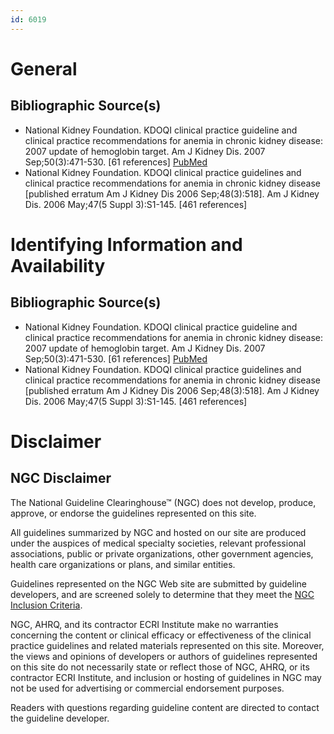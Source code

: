 ```yaml
---
id: 6019
---
```


# General

## Bibliographic Source(s)

- National Kidney Foundation. KDOQI clinical practice guideline and clinical practice recommendations for anemia in chronic kidney disease: 2007 update of hemoglobin target. Am J Kidney Dis. 2007 Sep;50(3):471-530. [61 references] [ PubMed ](http://www.ncbi.nlm.nih.gov/entrez/query.fcgi?cmd=Retrieve&db=pubmed&dopt=Abstract&list_uids=17720528)
- National Kidney Foundation. KDOQI clinical practice guidelines and clinical practice recommendations for anemia in chronic kidney disease [published erratum Am J Kidney Dis 2006 Sep;48(3):518]. Am J Kidney Dis. 2006 May;47(5 Suppl 3):S1-145. [461 references]

# Identifying Information and Availability

## Bibliographic Source(s)

- National Kidney Foundation. KDOQI clinical practice guideline and clinical practice recommendations for anemia in chronic kidney disease: 2007 update of hemoglobin target. Am J Kidney Dis. 2007 Sep;50(3):471-530. [61 references] [ PubMed ](http://www.ncbi.nlm.nih.gov/entrez/query.fcgi?cmd=Retrieve&db=pubmed&dopt=Abstract&list_uids=17720528)
- National Kidney Foundation. KDOQI clinical practice guidelines and clinical practice recommendations for anemia in chronic kidney disease [published erratum Am J Kidney Dis 2006 Sep;48(3):518]. Am J Kidney Dis. 2006 May;47(5 Suppl 3):S1-145. [461 references]

# Disclaimer

## NGC Disclaimer

The National Guideline Clearinghouse™ (NGC) does not develop, produce, approve, or endorse the guidelines represented on this site.

All guidelines summarized by NGC and hosted on our site are produced under the auspices of medical specialty societies, relevant professional associations, public or private organizations, other government agencies, health care organizations or plans, and similar entities.

Guidelines represented on the NGC Web site are submitted by guideline developers, and are screened solely to determine that they meet the [NGC Inclusion Criteria](/help-and-about/summaries/inclusion-criteria).

NGC, AHRQ, and its contractor ECRI Institute make no warranties concerning the content or clinical efficacy or effectiveness of the clinical practice guidelines and related materials represented on this site. Moreover, the views and opinions of developers or authors of guidelines represented on this site do not necessarily state or reflect those of NGC, AHRQ, or its contractor ECRI Institute, and inclusion or hosting of guidelines in NGC may not be used for advertising or commercial endorsement purposes.

Readers with questions regarding guideline content are directed to contact the guideline developer.

